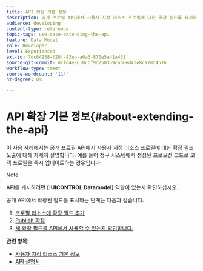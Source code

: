 ```yaml
---
title: API 확장 기본 정보
description: 공개 프로필 API에서 사용자 지정 리소스 프로필에 대한 확장 필드를 표시하는 방법을 알아봅니다.
audience: developing
content-type: reference
topic-tags: use-case-extending-the-api
feature: Data Model
role: Developer
level: Experienced
exl-id: 7dc64938-f28f-43eb-a6a3-870e5a41a431
source-git-commit: dcfd4e2610cbf9d250359cab6ed43e8c97dd4536
workflow-type: tm+mt
source-wordcount: '114'
ht-degree: 8%

---
```


# API 확장 기본 정보{#about-extending-the-api}

이 사용 사례에서는 공개 프로필 API에서 사용자 지정 리소스 프로필에 대한 확장 필드 노출에 대해 자세히 설명합니다. 예를 들어 청구 시스템에서 생성된 프로모션 코드로 고객 프로필을 즉시 업데이트하는 경우입니다.

>[!NOTE]
>
>API를 게시하려면 **[!UICONTROL Datamodel]** 역할이 있는지 확인하십시오.

공개 API에서 확장된 필드를 표시하는 단계는 다음과 같습니다.

1. [프로필 리소스에 확장 필드 추가](../../developing/using/step-1-add-extension-fields-to-the-profile-resource.md)
1. [Publish 확장](../../developing/using/step-2-publish-the-extension.md)
1. [새 확장 필드를 API에서 사용할 수 있는지 확인합니다.](../../developing/using/step-3-verify-the-extension.md)

**관련 항목:**

* [사용자 지정 리소스 기본 정보](../../developing/using/data-model-concepts.md)
* [API 설명서](../../api/using/get-started-apis.md)
